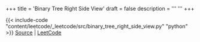 +++
title = 'Binary Tree Right Side View'
draft = false
description =  '''
'''
+++

{{< include-code "content/leetcode/_leetcode/src/binary_tree_right_side_view.py" "python" >}}
[Source](https://github.com/grind-rip/leetcode/blob/master/src/binary_tree_right_side_view.py) | [LeetCode](https://leetcode.com/problems/binary-tree-right-side-view)
